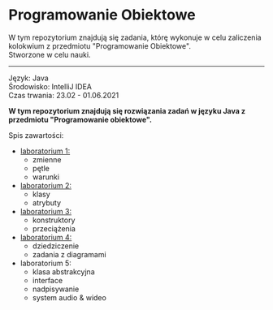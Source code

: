 # Programowanie Obiektowe
W tym repozytorium znajdują się zadania, którę wykonuje w celu zaliczenia kolokwium z przedmiotu "Programowanie Obiektowe".  
Stworzone w celu nauki.
***
Język: Java  
Środowisko: IntelliJ IDEA  
Czas trwania: 23.02 - 01.06.2021  

__W tym repozytorium znajdują się rozwiązania zadań w języku Java z przedmiotu "Programowanie obiektowe".__

Spis zawartości:
* [laboratorium 1:](https://github.com/jkrotoszynska/programowanieObiektowe/tree/master/lab01)
  * zmienne
  * pętle
  * warunki
* [laboratorium 2:](https://github.com/jkrotoszynska/programowanieObiektowe/tree/master/lab02)
  * klasy
  * atrybuty
* [laboratorium 3:](https://github.com/jkrotoszynska/programowanieObiektowe/tree/master/lab03)
  * konstruktory
  * przeciążenia
* [laboratorium 4:](https://github.com/jkrotoszynska/programowanieObiektowe/tree/master/lab04)
  * dziedziczenie
  * zadania z diagramami
* laboratorium 5:
  * klasa abstrakcyjna
  * interface
  * nadpisywanie
  * system audio & wideo


